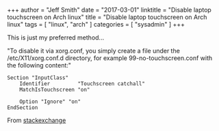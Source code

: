 +++
author = "Jeff Smith"
date = "2017-03-01"
linktitle = "Disable laptop touchscreen on Arch linux"
title = "Disable laptop touchscreen on Arch linux"
tags = [ "linux", "arch" ]
categories = [ "sysadmin" ]
+++

This is just my preferred method...

"To disable it via xorg.conf, you simply create a file under the 
/etc/X11/xorg.conf.d directory, for example 99-no-touchscreen.conf with the 
following content:"

    Section "InputClass"
        Identifier         "Touchscreen catchall"
        MatchIsTouchscreen "on"
    
        Option "Ignore" "on"
    EndSection

From [stackexchange](https://unix.stackexchange.com/questions/127443/how-do-i-disable-the-touch-screen-on-my-laptop)